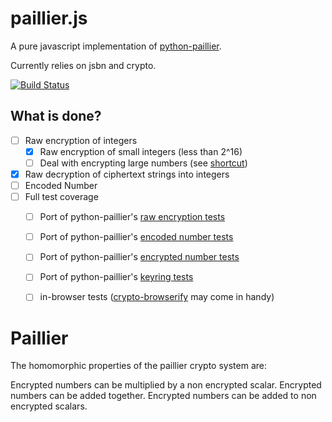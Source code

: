 
# paillier.js

A pure javascript implementation of [python-paillier](https://github.com/NICTA/python-paillier).

Currently relies on jsbn and crypto.

[![Build Status](https://travis-ci.org/hardbyte/paillier.js.svg)](https://travis-ci.org/hardbyte/paillier.js)

## What is done?

- [ ] Raw encryption of integers
  - [x] Raw encryption of small integers (less than 2^16)
  - [ ] Deal with encrypting large numbers (see [shortcut](https://github.com/NICTA/python-paillier/blob/master/phe/paillier.py#L129))
- [x] Raw decryption of ciphertext strings into integers
- [ ] Encoded Number
- [ ] Full test coverage
  - [ ] Port of python-paillier's [raw encryption tests](https://github.com/NICTA/python-paillier/blob/master/phe/tests/paillier_test.py#L75)
  - [ ] Port of python-paillier's [encoded number tests](https://github.com/NICTA/python-paillier/blob/master/phe/tests/paillier_test.py#L134)
  - [ ] Port of python-paillier's [encrypted number tests](https://github.com/NICTA/python-paillier/blob/master/phe/tests/paillier_test.py#L332)
  - [ ] Port of python-paillier's [keyring tests](https://github.com/NICTA/python-paillier/blob/master/phe/tests/paillier_test.py#L963)
  - [ ] in-browser tests ([crypto-browserify](https://github.com/dominictarr/crypto-browserify) may come in handy)


# Paillier 

The homomorphic properties of the paillier crypto system are:

Encrypted numbers can be multiplied by a non encrypted scalar.
Encrypted numbers can be added together.
Encrypted numbers can be added to non encrypted scalars.


